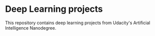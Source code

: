 # Deep Learning projects 

This repository contains deep learning projects from Udacity's Artificial Intelligence Nanodegree. 

